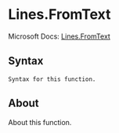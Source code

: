 # Lines.FromText

Microsoft Docs: [Lines.FromText](https://docs.microsoft.com/en-us/powerquery-m/lines-fromtext)

## Syntax

```
Syntax for this function.
```

## About

About this function.


